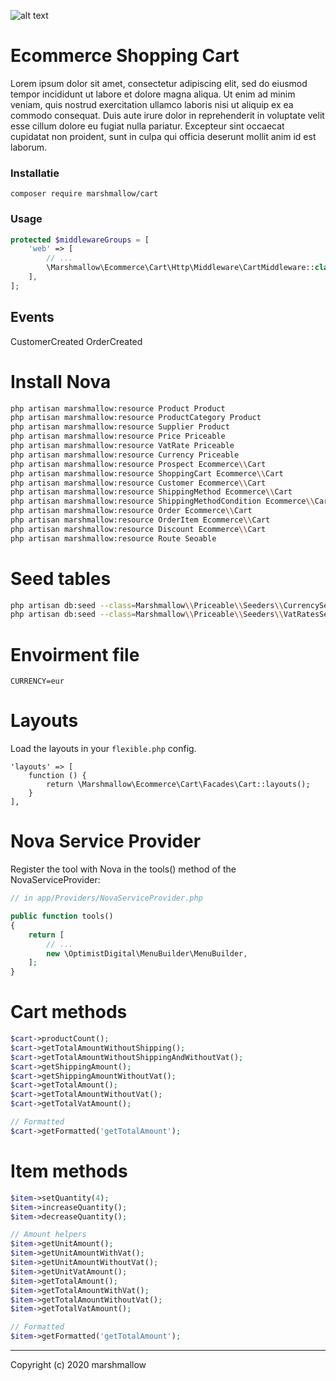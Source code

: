 ![alt text](https://cdn.marshmallow-office.com/media/images/logo/marshmallow.transparent.red.png "marshmallow.")

# Ecommerce Shopping Cart

Lorem ipsum dolor sit amet, consectetur adipiscing elit, sed do eiusmod tempor incididunt ut labore et dolore magna aliqua. Ut enim ad minim veniam, quis nostrud exercitation ullamco laboris nisi ut aliquip ex ea commodo consequat. Duis aute irure dolor in reprehenderit in voluptate velit esse cillum dolore eu fugiat nulla pariatur. Excepteur sint occaecat cupidatat non proident, sunt in culpa qui officia deserunt mollit anim id est laborum.

### Installatie

```
composer require marshmallow/cart
```

### Usage

```php
protected $middlewareGroups = [
    'web' => [
        // ...
        \Marshmallow\Ecommerce\Cart\Http\Middleware\CartMiddleware::class,
    ],
];
```

## Events

CustomerCreated
OrderCreated

# Install Nova

```bash
php artisan marshmallow:resource Product Product
php artisan marshmallow:resource ProductCategory Product
php artisan marshmallow:resource Supplier Product
php artisan marshmallow:resource Price Priceable
php artisan marshmallow:resource VatRate Priceable
php artisan marshmallow:resource Currency Priceable
php artisan marshmallow:resource Prospect Ecommerce\\Cart
php artisan marshmallow:resource ShoppingCart Ecommerce\\Cart
php artisan marshmallow:resource Customer Ecommerce\\Cart
php artisan marshmallow:resource ShippingMethod Ecommerce\\Cart
php artisan marshmallow:resource ShippingMethodCondition Ecommerce\\Cart
php artisan marshmallow:resource Order Ecommerce\\Cart
php artisan marshmallow:resource OrderItem Ecommerce\\Cart
php artisan marshmallow:resource Discount Ecommerce\\Cart
php artisan marshmallow:resource Route Seoable
```

# Seed tables

```bash
php artisan db:seed --class=Marshmallow\\Priceable\\Seeders\\CurrencySeeder
php artisan db:seed --class=Marshmallow\\Priceable\\Seeders\\VatRatesSeeder
```

# Envoirment file

```env
CURRENCY=eur
```

# Layouts

Load the layouts in your `flexible.php` config.

```
'layouts' => [
    function () {
        return \Marshmallow\Ecommerce\Cart\Facades\Cart::layouts();
    }
],
```

# Nova Service Provider

Register the tool with Nova in the tools() method of the NovaServiceProvider:

```php
// in app/Providers/NovaServiceProvider.php

public function tools()
{
    return [
        // ...
        new \OptimistDigital\MenuBuilder\MenuBuilder,
    ];
}
```

# Cart methods

```php
$cart->productCount();
$cart->getTotalAmountWithoutShipping();
$cart->getTotalAmountWithoutShippingAndWithoutVat();
$cart->getShippingAmount();
$cart->getShippingAmountWithoutVat();
$cart->getTotalAmount();
$cart->getTotalAmountWithoutVat();
$cart->getTotalVatAmount();

// Formatted
$cart->getFormatted('getTotalAmount');
```

# Item methods

```php
$item->setQuantity(4);
$item->increaseQuantity();
$item->decreaseQuantity();

// Amount helpers
$item->getUnitAmount();
$item->getUnitAmountWithVat();
$item->getUnitAmountWithoutVat();
$item->getUnitVatAmount();
$item->getTotalAmount();
$item->getTotalAmountWithVat();
$item->getTotalAmountWithoutVat();
$item->getTotalVatAmount();

// Formatted
$item->getFormatted('getTotalAmount');
```

---

Copyright (c) 2020 marshmallow
